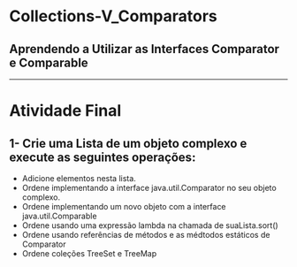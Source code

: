 # Collections-V_Comparators
## Aprendendo a Utilizar as Interfaces Comparator e Comparable
---------------------------------------------------------------
# Atividade Final

## 1- Crie uma Lista de um objeto complexo e execute as seguintes operações:
* Adicione elementos nesta lista.
* Ordene implementando a interface java.util.Comparator no seu objeto complexo.
* Ordene implementando um novo objeto com a interface java.util.Comparable
* Ordene usando uma expressão lambda na chamada de suaLista.sort()
* Ordene usando referências de métodos e as médtodos estáticos de Comparator
* Ordene coleções TreeSet e TreeMap
